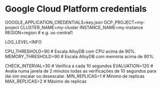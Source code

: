 # Google Cloud Platform credentials
GOOGLE_APPLICATION_CREDENTIALS=key.json
GCP_PROJECT=my-project
CLUSTER_NAME=my-cluster
INSTANCE_NAME=my-instance
REGION=region         # e.g. us-central1

LOG_LEVEL=INFO

CPU_THRESHOLD=90 # Escala AlloyDB com CPU acima de 90%.
MEMORY_THRESHOLD=90 # Escala AlloyDB com memoria acima de 90%.

CHECK_INTERVAL=30 # Verifica a cada 10 segundos
EVALUATION=120 # Avalia numa janela de 2 minutos todas as verificações de 10 segundos para daí sim escalar ou desescalar.
MIN_REPLICAS=1 # Minimo de replicas
MAX_REPLICAS=2 # Máximo de replicas